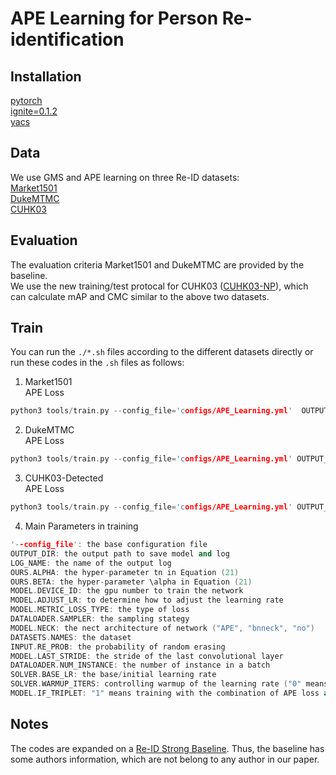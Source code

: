 APE Learning for Person Re-identification
=========

Installation
---------
[pytorch](https://pytorch.org)    
[ignite=0.1.2](https://github.com/pytorch/ignite)   
[yacs](https://github.com/rbgirshick/yacs)

Data
---------
We use GMS and APE learning on three Re-ID datasets:    
[Market1501](http://www.liangzheng.com.cn/Project/project_reid.html)    
[DukeMTMC](https://github.com/layumi/DukeMTMC-reID_evaluation#download-dataset)   
[CUHK03](http://www.ee.cuhk.edu.hk/~xgwang/CUHK_identification.html)    

Evaluation
---------
The evaluation criteria Market1501 and DukeMTMC are provided by the baseline.     
We use the new training/test protocal for CUHK03 ([CUHK03-NP](https://github.com/zhunzhong07/person-re-ranking/tree/master/CUHK03-NP)), which can calculate mAP and CMC similar to the above two datasets.

Train
---------
You can run the `./*.sh` files according to the different datasets directly or run these codes in the `.sh` files as follows:
1. Market1501   
APE Loss
```cpp
python3 tools/train.py --config_file='configs/APE_Learning.yml'  OUTPUT_DIR "/data/Checkpoints/ReID_Strong_BL/Market1501" LOG_NAME "log_test.txt" OURS.ALPHA "20.0" OURS.BETA "0.5" MODEL.DEVICE_ID "'0'" MODEL.ADJUST_LR "off"   MODEL.METRIC_LOSS_TYPE "ours" DATALOADER.SAMPLER "ours" MODEL.NECK "APE" DATASETS.NAMES "'market1501'"  INPUT.RE_PROB "0.7"  MODEL.LAST_STRIDE "1" DATALOADER.NUM_INSTANCE "8" SOLVER.BASE_LR "3.5e-4" SOLVER.WARMUP_ITERS "0" MODEL.IF_TRIPLET "no"
```

2. DukeMTMC   
APE Loss
```cpp
python3 tools/train.py --config_file='configs/APE_Learning.yml' OUTPUT_DIR "/data/Checkpoints/ReID_Strong_BL/Duke" LOG_NAME "log_test.txt" OURS.ALPHA "18.0" OURS.BETA "0.5" MODEL.DEVICE_ID "'1'" MODEL.ADJUST_LR "off" MODEL.METRIC_LOSS_TYPE "ours" DATALOADER.SAMPLER "ours" MODEL.NECK "APE" DATASETS.NAMES "'dukemtmc'"  INPUT.RE_PROB "0.5"  MODEL.LAST_STRIDE "1" DATALOADER.NUM_INSTANCE "8" SOLVER.BASE_LR "3.5e-4" SOLVER.WARMUP_ITERS "0" MODEL.IF_TRIPLET "no"
```

3. CUHK03-Detected    
APE Loss
```cpp
python3 tools/train.py --config_file='configs/APE_Learning.yml' OUTPUT_DIR "/data/Checkpoints/ReID_Strong_BL/cuhk03" LOG_NAME "log_test.txt" OURS.ALPHA "8.0" OURS.BETA "0.5" MODEL.DEVICE_ID "'1'" MODEL.ADJUST_LR "off" MODEL.METRIC_LOSS_TYPE "ours" DATALOADER.SAMPLER "ours" MODEL.NECK "APE" DATASETS.NAMES "'cuhk03'"  INPUT.RE_PROB "0.5"  MODEL.LAST_STRIDE "1" DATALOADER.NUM_INSTANCE "8" SOLVER.BASE_LR "3.5e-4" SOLVER.WARMUP_ITERS "0" MODEL.IF_TRIPLET "no"
```

4. Main Parameters in training
```cpp
'--config_file': the base configuration file
OUTPUT_DIR: the output path to save model and log
LOG_NAME: the name of the output log
OURS.ALPHA: the hyper-parameter tn in Equation (21)
OURS.BETA: the hyper-parameter \alpha in Equation (21)
MODEL.DEVICE_ID: the gpu number to train the network
MODEL.ADJUST_LR: to determine how to adjust the learning rate
MODEL.METRIC_LOSS_TYPE: the type of loss
DATALOADER.SAMPLER: the sampling stategy
MODEL.NECK: the nect architecture of network ("APE", "bnneck", "no")
DATASETS.NAMES: the dataset
INPUT.RE_PROB: the probability of random erasing
MODEL.LAST_STRIDE: the stride of the last convolutional layer
DATALOADER.NUM_INSTANCE: the number of instance in a batch
SOLVER.BASE_LR: the base/initial learning rate
SOLVER.WARMUP_ITERS: controlling warmup of the learning rate ("0" means no warmup)
MODEL.IF_TRIPLET: "1" means training with the combination of APE loss and triplet loss; "0" means training with the individual APE loss
```

Notes
---------
The codes are expanded on a [Re-ID Strong Baseline](https://github.com/michuanhaohao/reid-strong-baseline). Thus, the baseline has some authors information, which are not belong to any author in our paper.
